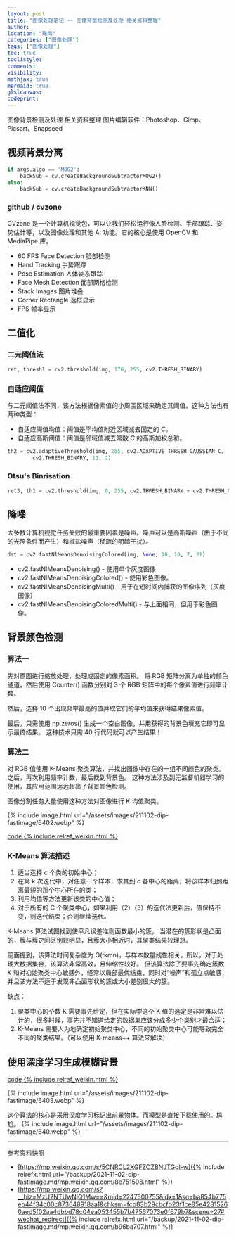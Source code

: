 ```yaml
---
layout: post
title: "图像处理笔记 -- 图像背景检测及处理 相关资料整理"
author:
location: "珠海"
categories: ["图像处理"]
tags: ["图像处理"]
toc: true
toclistyle:
comments:
visibility:
mathjax: true
mermaid: true
glslcanvas:
codeprint:
---
```


图像背景检测及处理 相关资料整理
图片编辑软件：Photoshop、Gimp、Picsart、Snapseed


## 视频背景分离

```python
if args.algo == 'MOG2':
    backSub = cv.createBackgroundSubtractorMOG2()
else:
    backSub = cv.createBackgroundSubtractorKNN()
```


### github / cvzone

CVzone 是一个计算机视觉包，可以让我们轻松运行像人脸检测、手部跟踪、姿势估计等，以及图像处理和其他 AI 功能。它的核心是使用 OpenCV 和 MediaPipe 库。

* 60 FPS Face Detection 脸部检测
* Hand Tracking 手势跟踪
* Pose Estimation 人体姿态跟踪
* Face Mesh Detection 面部网格检测
* Stack Images 图片堆叠
* Corner Rectangle 选框显示
* FPS 帧率显示


## 二值化


### 二元阈值法

```python
ret, thresh1 = cv2.threshold(img, 170, 255, cv2.THRESH_BINARY)
```


### 自适应阈值

与二元阈值法不同，该方法根据像素值的小周围区域来确定其阈值。这种方法也有两种类型：
* 自适应阈值均值：阈值是平均值附近区域减去固定的 $C$。
* 自适应高斯阈值：阈值是邻域值减去常数 $C$ 的高斯加权总和。

```python
th2 = cv2.adaptiveThreshold(img, 255, cv2.ADAPTIVE_THRESH_GAUSSIAN_C,
        cv2.THRESH_BINARY, 11, 2)
```


### Otsu's Binrisation

```python
ret3, th1 = cv2.threshold(img, 0, 255, cv2.THRESH_BINARY + cv2.THRESH_OTSU)
```


## 降噪

大多数计算机视觉任务失败的最重要因素是噪声。噪声可以是高斯噪声（由于不同的光照条件而产生）和椒盐噪声（稀疏的明暗干扰）。

```python
dst = cv2.fastNlMeansDenoisingColored(img, None, 10, 10, 7, 21)
```

* cv2.fastNlMeansDenoising() - 使用单个灰度图像
* cv2.fastNlMeansDenoisingColored() - 使用彩色图像。
* cv2.fastNlMeansDenoisingMulti() - 用于在短时间内捕获的图像序列（灰度图像）
* cv2.fastNlMeansDenoisingColoredMulti() - 与上面相同，但用于彩色图像。


## 背景颜色检测


### 算法一

先对原图进行缩放处理，处理成固定的像素面积。
将 RGB 矩阵分离为单独的颜色通道，然后使用 Counter() 函数分别对 3 个 RGB 矩阵中的每个像素值进行频率计数。

然后，选择 10 个出现频率最高的值并取它们的平均值来获得结果像素值。

最后，只需使用 np.zeros() 生成一个空白图像，并用获得的背景色填充它即可显示最终结果。
这种技术只需 40 行代码就可以产生结果！


### 算法二

对 RGB 值使用 K-Means 聚类算法，并找出图像中存在的一组不同颜色的聚类。
之后，再次利用频率计数，最后找到背景色。
这种方法涉及到无监督机器学习的使用，其应用范围远远超出了背景颜色检测。

图像分割任务大量使用这种方法对图像进行 K 均值聚类。

{% include image.html url="/assets/images/211102-dip-fastimage/6402.webp" %}

[code {% include relref_weixin.html %}](https://mp.weixin.qq.com/s/5CNRCL2XGFZOZBNJTGgI-w)


### K-Means 算法描述

1. 适当选择 c 个类的初始中心；
2. 在第 k 次迭代中，对任意一个样本，求其到 c 各中心的距离，将该样本归到距离最短的那个中心所在的类；
3. 利用均值等方法更新该类的中心值；
4. 对于所有的 C 个聚类中心，如果利用（2）（3）的迭代法更新后，值保持不变，则迭代结束；否则继续迭代。

K-Means 算法试图找到使平凡误差准则函数最小的簇。
当潜在的簇形状是凸面的，簇与簇之间区别较明显，且簇大小相近时，其聚类结果较理想。

前面提到，该算法时间复杂度为 O(tkmn)，与样本数量线性相关，所以，对于处理大数据集合，该算法非常高效，且伸缩性较好。
但该算法除了要事先确定簇数 K 和对初始聚类中心敏感外，经常以局部最优结束，同时对“噪声”和孤立点敏感，
并且该方法不适于发现非凸面形状的簇或大小差别很大的簇。

缺点：

1. 聚类中心的个数 K 需要事先给定，但在实际中这个 K 值的选定是非常难以估计的，很多时候，事先并不知道给定的数据集应该分成多少个类别才最合适；
2. K-Means 需要人为地确定初始聚类中心，不同的初始聚类中心可能导致完全不同的聚类结果。（可以使用 K-means++ 算法来解决）


## 使用深度学习生成模糊背景

[code {% include relref_weixin.html %}](https://mp.weixin.qq.com/s?__biz=MzU2NTUwNjQ1Mw==&mid=2247500755&idx=1&sn=ba854b775eb44f34c00c873648918aa1&chksm=fcb83b29cbcfb23f1ce85e42815260aed5f02aa4dbbd78c04ea053455b7b47567073e0f679b7&scene=27#wechat_redirect)

{% include image.html url="/assets/images/211102-dip-fastimage/6403.webp" %}

这个算法的核心是采用深度学习标记出前景物体。而模型是直接下载使用的。尴尬。
{% include image.html url="/assets/images/211102-dip-fastimage/640.webp" %}



<hr class='reviewline'/>
<p class='reviewtip'><script type='text/javascript' src='{% include relref.html url="/assets/reviewjs/blogs/2021-11-02-dip-fastimage.md.js" %}'></script></p>
<font class='ref_snapshot'>参考资料快照</font>

- [https://mp.weixin.qq.com/s/5CNRCL2XGFZOZBNJTGgI-w]({% include relrefx.html url="/backup/2021-11-02-dip-fastimage.md/mp.weixin.qq.com/8e751598.html" %})
- [https://mp.weixin.qq.com/s?__biz=MzU2NTUwNjQ1Mw==&mid=2247500755&idx=1&sn=ba854b775eb44f34c00c873648918aa1&chksm=fcb83b29cbcfb23f1ce85e42815260aed5f02aa4dbbd78c04ea053455b7b47567073e0f679b7&scene=27#wechat_redirect]({% include relrefx.html url="/backup/2021-11-02-dip-fastimage.md/mp.weixin.qq.com/b96ba707.html" %})
